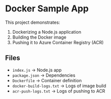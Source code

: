 # Docker Sample App

This project demonstrates:
1. Dockerizing a Node.js application
2. Building the Docker image
3. Pushing it to Azure Container Registry (ACR)

## Files
- `index.js` → Node.js app
- `package.json` → Dependencies
- `Dockerfile` → Container definition
- `docker-build-logs.txt` → Logs of image build
- `acr-push-logs.txt` → Logs of pushing to ACR

